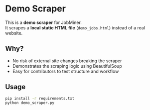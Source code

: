 # Demo Scraper

This is a **demo scraper** for JobMiner.  
It scrapes a **local static HTML file** (`demo_jobs.html`) instead of a real website.  

## Why?
- No risk of external site changes breaking the scraper
- Demonstrates the scraping logic using BeautifulSoup
- Easy for contributors to test structure and workflow

## Usage
```bash
pip install -r requirements.txt
python demo_scraper.py
```